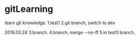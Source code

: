 # gitLearning
learn git knowledge.
1.test1
2.git branch, switch to dev

2016.03.24
3.branch.
4.branch, merge --no-ff
5.in test3 branch, 